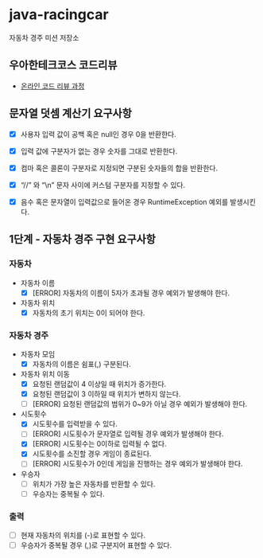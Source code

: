 # java-racingcar

자동차 경주 미션 저장소

## 우아한테크코스 코드리뷰

- [온라인 코드 리뷰 과정](https://github.com/woowacourse/woowacourse-docs/blob/master/maincourse/README.md)

## 문자열 덧셈 계산기 요구사항

- [x]  사용자 입력 값이 공백 혹은 null인 경우 0을 반환한다.
- [x]  입력 값에 구분자가 없는 경우 숫자를 그대로 반환한다.
- [x]  컴마 혹은 콜론이 구분자로 지정되면 구분된 숫자들의 합을 반환한다.
- [x]  “//” 와 “\n” 문자 사이에 커스텀 구분자를 지정할 수 있다.
- [x]  음수 혹은 문자열이 입력값으로 들어온 경우 RuntimeException 예외를 발생시킨다.


## 1단계 - 자동차 경주 구현 요구사항

### 자동차

- 자동차 이름
    - [x]  [ERROR] 자동차의 이름이 5자가 초과될 경우 예외가 발생해야 한다.
- 자동차 위치
    - [x]  자동차의 초기 위치는 0이 되어야 한다.

### 자동차 경주
- 자동차 모임
    - [x] 자동차의 이름은 쉼표(,) 구분된다.
- 자동차 위치 이동
    - [x]  요청된 랜덤값이 4 이상일 때 위치가 증가한다.
    - [x]  요청된 랜덤값이 3 이하일 때 위치가 변하지 않는다.
    - [ ]  [ERROR] 요청된 랜덤값의 범위가 0~9가 아닐 경우 예외가 발생해야 한다.
- 시도횟수
    - [x]  시도횟수를 입력받을 수 있다.
    - [ ]  [ERROR] 시도횟수가 문자열로 입력될 경우 예외가 발생해야 한다. 
    - [x]  [ERROR] 시도횟수는 0이하로 입력될 수 없다.
    - [x]  시도횟수를 소진할 경우 게임이 종료된다.
    - [ ]  [ERROR] 시도횟수가 0인데 게임을 진행하는 경우 예외가 발생해야 한다.
- 우승자
    - [ ]  위치가 가장 높은 자동차를 반환할 수 있다.
    - [ ]  우승자는 중복될 수 있다.

### 출력

- [ ]  현재 자동차의 위치를 (-)로 표현할 수 있다.
- [ ]  우승자가 중복될 경우 (,)로 구분지어 표현할 수 있다.